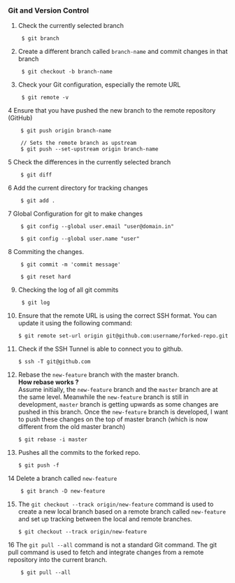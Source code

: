 
### Git and Version Control
1. Check the currently selected branch

        $ git branch
   
2. Create a different branch called `branch-name` and commit changes in that branch

        $ git checkout -b branch-name

3. Check your Git configuration, especially the remote URL
   
        $ git remote -v

4 Ensure that you have pushed the new branch to the remote repository (GitHub)

        $ git push origin branch-name

        // Sets the remote branch as upstream
        $ git push --set-upstream origin branch-name

5 Check the differences in the currently selected branch

        $ git diff
6 Add the current directory for tracking changes
        
        $ git add .
7 Global Configuration for git to make changes
 
        $ git config --global user.email "user@domain.in"
        
        $ git config --global user.name "user"

8 Commiting the changes.
           
        $ git commit -m 'commit message'

        $ git reset hard
9. Checking the log of all git commits

        $ git log

10. Ensure that the remote URL is using the correct SSH format. You can update it using the following command:

        $ git remote set-url origin git@github.com:username/forked-repo.git

11. Check if the SSH Tunnel is able to connect you to github.

        $ ssh -T git@github.com

12. Rebase the `new-feature` branch with the master branch.  
**How rebase works ?** <br>
Assume initially, the `new-feature` branch and the `master` branch are at the same level. Meanwhile the `new-feature` branch is still in development, `master` branch is getting upwards as some changes are pushed in this branch. Once the `new-feature` branch is developed, I want to push these changes on the top of master branch (which is now different from the old master branch)

        $ git rebase -i master

14. Pushes all the commits to the forked repo.

        $ git push -f

14 Delete a branch called `new-feature`

        $ git branch -D new-feature

15. The `git checkout --track origin/new-feature` command is used to create a new local branch based on a remote branch called `new-feature` and set up tracking between the local and remote branches.

        $ git checkout --track origin/new-feature
16 The `git pull --all` command is not a standard Git command. The git pull command is used to fetch and integrate changes from a remote repository into the current branch.

        $ git pull --all
